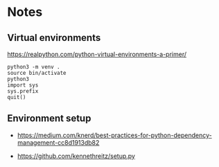 # Notes

## Virtual environments
https://realpython.com/python-virtual-environments-a-primer/

    python3 -m venv .
    source bin/activate
    python3
    import sys
    sys.prefix
    quit()

## Environment setup

* https://medium.com/knerd/best-practices-for-python-dependency-management-cc8d1913db82

* https://github.com/kennethreitz/setup.py


